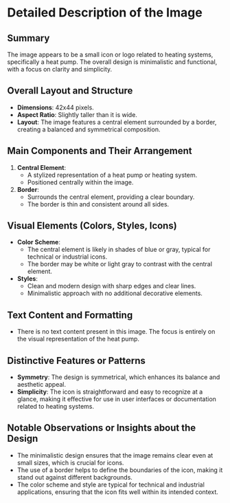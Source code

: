 # Detailed Description of the Image

## Summary
The image appears to be a small icon or logo related to heating systems, specifically a heat pump. The overall design is minimalistic and functional, with a focus on clarity and simplicity.

## Overall Layout and Structure
- **Dimensions**: 42x44 pixels.
- **Aspect Ratio**: Slightly taller than it is wide.
- **Layout**: The image features a central element surrounded by a border, creating a balanced and symmetrical composition.

## Main Components and Their Arrangement
1. **Central Element**:
   - A stylized representation of a heat pump or heating system.
   - Positioned centrally within the image.
2. **Border**:
   - Surrounds the central element, providing a clear boundary.
   - The border is thin and consistent around all sides.

## Visual Elements (Colors, Styles, Icons)
- **Color Scheme**:
  - The central element is likely in shades of blue or gray, typical for technical or industrial icons.
  - The border may be white or light gray to contrast with the central element.
- **Styles**:
  - Clean and modern design with sharp edges and clear lines.
  - Minimalistic approach with no additional decorative elements.

## Text Content and Formatting
- There is no text content present in this image. The focus is entirely on the visual representation of the heat pump.

## Distinctive Features or Patterns
- **Symmetry**: The design is symmetrical, which enhances its balance and aesthetic appeal.
- **Simplicity**: The icon is straightforward and easy to recognize at a glance, making it effective for use in user interfaces or documentation related to heating systems.

## Notable Observations or Insights about the Design
- The minimalistic design ensures that the image remains clear even at small sizes, which is crucial for icons.
- The use of a border helps to define the boundaries of the icon, making it stand out against different backgrounds.
- The color scheme and style are typical for technical and industrial applications, ensuring that the icon fits well within its intended context.